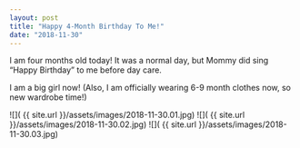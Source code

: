 ```yaml
---
layout: post
title: "Happy 4-Month Birthday To Me!"
date: "2018-11-30"
---
```


I am four months old today! It was a normal day, but Mommy did sing “Happy Birthday” to me before day care.

I am a big girl now! (Also, I am officially wearing 6-9 month clothes now, so new wardrobe time!)

<span class="gallery">
  ![]( {{ site.url }}/assets/images/2018-11-30.01.jpg)
  ![]( {{ site.url }}/assets/images/2018-11-30.02.jpg)
  ![]( {{ site.url }}/assets/images/2018-11-30.03.jpg)
</span>
